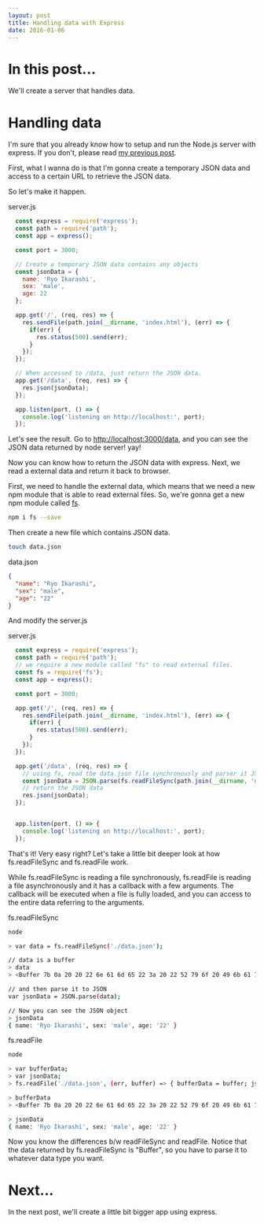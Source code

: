 ```yaml
---
layout: post
title: Handling data with Express
date: 2016-01-06
---
```


# In this post...
We'll create a server that handles data.

# Handling data
I'm sure that you already know how to setup and run the Node.js server with express. If you don't, please read [my previous post](./01-hello-world.md).

First, what I wanna do is that I'm gonna create a temporary JSON data and access to a certain URL to retrieve the JSON data.

So let's make it happen.

server.js

```js
  const express = require('express');
  const path = require('path');
  const app = express();

  const port = 3000;

  // Create a temporary JSON data contains any objects
  const jsonData = {
    name: 'Ryo Ikarashi',
    sex: 'male',
    age: 22
  };

  app.get('/', (req, res) => {
    res.sendFile(path.join(__dirname, 'index.html'), (err) => {
      if(err) {
        res.status(500).send(err);
      }
    });
  });

  // When accessed to /data, just return the JSON data.
  app.get('/data', (req, res) => {
    res.json(jsonData);
  });

  app.listen(port, () => {
    console.log('listening on http://localhost:', port);
  });
```

Let's see the result.
Go to [http://localhost:3000/data](http://localhost:3000/data), and you can see the JSON data returned by node server! yay!

Now you can know how to return the JSON data with express.
Next, we read a external data and return it back to browser.

First, we need to handle the external data, which means that we need a new npm module that is able to read external files.
So, we're gonna get a new npm module called [fs](https://www.npmjs.com/package/fs).

```bash
npm i fs --save
```

Then create a new file which contains JSON data.

```bash
touch data.json
```

data.json

```json
{
  "name": "Ryo Ikarashi",
  "sex": "male",
  "age": "22"
}
```

And modify the server.js

server.js

```js
  const express = require('express');
  const path = require('path');
  // we require a new module called "fs" to read external files.
  const fs = require('fs');
  const app = express();

  const port = 3000;

  app.get('/', (req, res) => {
    res.sendFile(path.join(__dirname, 'index.html'), (err) => {
      if(err) {
        res.status(500).send(err);
      }
    });
  });

  app.get('/data', (req, res) => {
    // using fs, read the data.json file synchronously and parser it JSON.
    const jsonData = JSON.parse(fs.readFileSync(path.join(__dirname, 'data.json'), 'utf-8'));
    // return the JSON data
    res.json(jsonData);
  });


  app.listen(port, () => {
    console.log('listening on http://localhost:', port);
  });
```

That's it! Very easy right?
Let's take a little bit deeper look at how fs.readFileSync and fs.readFile work.

While fs.readFileSync is reading a file synchronously, fs.readFile is reading a file asynchronously and it has a callback with a few arguments. The callback will be executed when a file is fully loaded, and you can access to the entire data referring to the arguments.

fs.readFileSync

```bash
node

> var data = fs.readFileSync('./data.json');

// data is a buffer
> data
> <Buffer 7b 0a 20 20 22 6e 61 6d 65 22 3a 20 22 52 79 6f 20 49 6b 61 72 61 73 68 69 22 2c 0a 20 20 22 73 65 78 22 3a 20 22 6d 61 6c 65 22 2c 0a 20 20 22 61 67 ... >

// and then parse it to JSON
var jsonData = JSON.parse(data);

// Now you can see the JSON object
> jsonData
{ name: 'Ryo Ikarashi', sex: 'male', age: '22' }
```

fs.readFile

```bash
node

> var bufferData;
> var jsonData;
> fs.readFile('./data.json', (err, buffer) => { bufferData = buffer; jsonData = JSON.parse(bufferData); });

> bufferData
> <Buffer 7b 0a 20 20 22 6e 61 6d 65 22 3a 20 22 52 79 6f 20 49 6b 61 72 61 73 68 69 22 2c 0a 20 20 22 73 65 78 22 3a 20 22 6d 61 6c 65 22 2c 0a 20 20 22 61 67 ... >

> jsonData
{ name: 'Ryo Ikarashi', sex: 'male', age: '22' }
```

Now you know the differences b/w readFileSync and readFile.
Notice that the data returned by fs.readFileSync is "Buffer", so you have to parse it to whatever data type you want.

# Next...
In the next post, we'll create a little bit bigger app using express.
